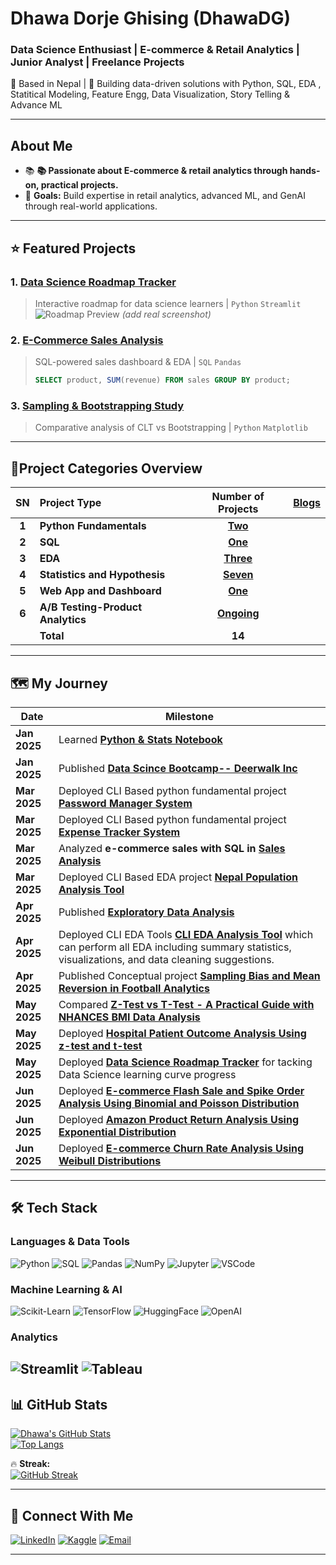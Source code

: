 # Dhawa Dorje Ghising (DhawaDG)
### **Data Science Enthusiast | E-commerce & Retail Analytics | Junior Analyst | Freelance Projects**  
📍 Based in Nepal | 🚀 Building data-driven solutions with Python, SQL, EDA , Statitical Modeling, Feature Engg, Data Visualization, Story Telling & Advance ML

---

##  **About Me**  
- 📚 **📚 Passionate about E-commerce & retail analytics through hands-on, practical projects.**  
- 🎯 **Goals:** Build expertise in retail analytics, advanced ML, and GenAI through real-world applications. 

---

## ⭐ **Featured Projects**
### 1. **[Data Science Roadmap Tracker](https://mydsjourney.streamlit.app/)**
> Interactive roadmap for data science learners | `Python` `Streamlit`  
> ![Roadmap Preview](https://via.placeholder.com/600x300?text=Roadmap+Demo) *(add real screenshot)*

### 2. **[E-Commerce Sales Analysis](https://github.com/DhawaDG/DhawaDG-E-Commerce-Sales-Analysis-with-SQLS)**
> SQL-powered sales dashboard & EDA | `SQL` `Pandas`  
> ```sql
> SELECT product, SUM(revenue) FROM sales GROUP BY product;
> ```

### 3. **[Sampling & Bootstrapping Study](https://github.com/DhawaDG/Sampling-Distributions-and-Confidence-Intervals-CLT-vs-Bootstrapping)**
> Comparative analysis of CLT vs Bootstrapping | `Python` `Matplotlib`  

---

## 🚀Project Categories Overview

| SN | Project Type | Number of Projects | **[Blogs](https://github.com/DhawaDG/ds_blog)** |
|:---:|:---|:---:|:---|
| **1** | **Python Fundamentals** | **[Two](https://github.com/DhawaDG/Python_fundaments/blob/main/README.md)** | **[]()**  |
| **2** | **SQL**|  **[One](https://github.com/DhawaDG/Relational-SQL/blob/main/README.md)** | **[]()** |
| **3** | **EDA** | **[Three](https://github.com/DhawaDG/EDA_project_summary/blob/main/README.md)**  |**[]()**  |
| **4** | **Statistics and Hypothesis** | **[Seven](https://github.com/DhawaDG/Statistics-and-Hypothesis/blob/main/README.md)** |**[]()**  |
| **5** | **Web App and Dashboard** | **[One](https://mydsjourney.streamlit.app/)**  | **[]()** |
| **6** | **A/B Testing-Product Analytics** |  **[Ongoing]()**  |**[]()**  |
|  | **Total** | **14** |   |




---

## 🗺️ **My Journey**
| Date               | Milestone |
|--------------------|-----------|
| **Jan 2025**       | Learned **[Python & Stats Notebook](https://github.com/DhawaDG/Fundamentals-of-Pythons)** |
| **Jan 2025**       | Published **[Data Scince Bootcamp-- Deerwalk Inc](https://github.com/DhawaDG/whatLearnedWithInstructorRojanUpreti)** |
| **Mar 2025**       | Deployed CLI Based python fundamental project **[Password Manager System ](https://github.com/DhawaDG/Password_Manager_Python)** |
| **Mar 2025**       | Deployed CLI Based python fundamental project **[Expense Tracker System](https://github.com/DhawaDG/Expense_Tracker_System)** |
| **Mar 2025**       | Analyzed **e-commerce sales with SQL in [Sales Analysis](https://github.com/DhawaDG/DhawaDG-E-Commerce-Sales-Analysis-with-SQLS)** |
| **Mar 2025**       | Deployed CLI Based  EDA project **[Nepal Population Analysis Tool](https://github.com/DhawaDG/Nepal_Population_Analysis_Tool)** |
| **Apr 2025**       | Published **[Exploratory Data Analysis](https://github.com/DhawaDG/Exploratory-Data-Analysis-EDA-of-a-Real-World-Dataset)** |
| **Apr 2025**       | Deployed CLI EDA Tools   **[CLI EDA Analysis Tool](https://github.com/DhawaDG/CLI_ALL_EDA_ANALYSIS_TOOL)** which can perform all EDA including summary statistics, visualizations, and data cleaning suggestions. |
| **Apr 2025**       | Published Conceptual project  **[Sampling Bias and Mean Reversion in Football Analytics](https://github.com/DhawaDG/Sampling_Bias_and_Mean_Reversion_in_Football_Analytics)** |
| **May 2025**       | Compared **[ Z-Test vs T-Test - A Practical Guide with NHANCES BMI Data Analysis](https://github.com/DhawaDG/Z-Test-vs-T-Test-A-Practical-Guide-with-NHANCES-BMI-Data-Analysis)** |
| **May 2025**       | Deployed **[Hospital Patient Outcome Analysis Using z-test and t-test](https://github.com/DhawaDG/Hospital-Patient-Outcome-Analysis-Using-z-test-and-t-test)** |
| **May 2025**       | Deployed **[ Data Science Roadmap Tracker](https://mydsjourney.streamlit.app/)** for tacking Data Science learning curve progress |
| **Jun 2025**       | Deployed **[E-commerce Flash Sale and Spike Order Analysis Using Binomial and Poisson Distribution](https://github.com/DhawaDG/E-commerce-Flash-Sale-and-Spike-Order-Using-Binomial-and-Poisson-Distribution)** |
| **Jun 2025**       | Deployed **[Amazon Product Return Analysis Using Exponential Distribution](https://github.com/DhawaDG/Amazon-Product-Return-Analysis-Using-Exponential-Distribution)** |
| **Jun 2025**       | Deployed **[E-commerce Churn Rate Analysis Using Weibull Distributions](https://github.com/DhawaDG/E-commrce-Churn-Rate-analysis-using-Weibull-Distributions)** |


---


## 🛠️ **Tech Stack**
### **Languages & Data Tools**
![Python](https://img.shields.io/badge/Python-3776AB?style=for-the-badge&logo=python&logoColor=white)
![SQL](https://img.shields.io/badge/SQL-4479A1?style=for-the-badge&logo=postgresql&logoColor=white)
![Pandas](https://img.shields.io/badge/Pandas-2C2D72?style=for-the-badge&logo=pandas&logoColor=white)
![NumPy](https://img.shields.io/badge/Numpy-013243?style=for-the-badge&logo=numpy&logoColor=white)
![Jupyter](https://img.shields.io/badge/Jupyter-F37626?style=for-the-badge&logo=jupyter&logoColor=white)
![VSCode](https://img.shields.io/badge/VSCode-007ACC?style=for-the-badge&logo=visual-studio-code&logoColor=white)

### **Machine Learning & AI**
![Scikit-Learn](https://img.shields.io/badge/Scikit_Learn-F7931E?style=for-the-badge&logo=scikit-learn&logoColor=white)
![TensorFlow](https://img.shields.io/badge/TensorFlow-FF6F00?style=for-the-badge&logo=tensorflow&logoColor=white)
![HuggingFace](https://img.shields.io/badge/HuggingFace-FFD21E?style=for-the-badge&logo=huggingface&logoColor=black)
![OpenAI](https://img.shields.io/badge/OpenAI-412991?style=for-the-badge&logo=openai&logoColor=white)


### **Analytics**
![Streamlit](https://img.shields.io/badge/Streamlit-FF4B4B?style=for-the-badge&logo=streamlit&logoColor=white)
![Tableau](https://img.shields.io/badge/Tableau-E97627?style=for-the-badge&logo=tableau&logoColor=white)
---

## 📊 **GitHub Stats**
[![Dhawa's GitHub Stats](https://github-readme-stats.vercel.app/api?username=DhawaDG&show_icons=true&theme=dark&hide_border=true&include_all_commits=true)](https://github.com/DhawaDG)  
[![Top Langs](https://github-readme-stats.vercel.app/api/top-langs/?username=DhawaDG&layout=compact&theme=dark&hide_border=true)](https://github.com/DhawaDG)  

🔥 **Streak:**  
[![GitHub Streak](https://streak-stats.demolab.com?user=DhawaDG&theme=dark&hide_border=true)](https://git.io/streak-stats)



---

## 🤝 **Connect With Me**
[![LinkedIn](https://img.shields.io/badge/LinkedIn-0077B5?style=for-the-badge&logo=linkedin&logoColor=white)](https://www.linkedin.com/in/dhawa-dorje-ghising-520b381b4/)
[![Kaggle](https://img.shields.io/badge/Kaggle-20BEFF?style=for-the-badge&logo=kaggle&logoColor=white)](https://www.kaggle.com/dhawadorjeghising)
[![Email](https://img.shields.io/badge/Email-D14836?style=for-the-badge&logo=gmail&logoColor=white)](mailto:dawa.sonofgod.247@gmail.com)

--- 
